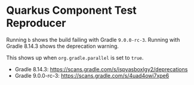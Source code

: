 # Quarkus Component Test Reproducer

Running `b` shows the build failing with Gradle `9.0.0-rc-3`. Running with Gradle 8.14.3 shows the deprecation warning.

This shows up when `org.gradle.parallel` is set to `true`.

- Gradle 8.14.3: https://scans.gradle.com/s/ispyasboxlgy2/deprecations
- Gradle 9.0.0-rc-3: https://scans.gradle.com/s/4uad4owi7xpe6
